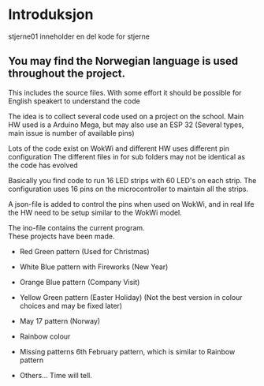 # Introduksjon
stjerne01 inneholder en del kode for stjerne

## You may find the Norwegian language is used throughout the project.
This includes the source files. With some effort it should be possible for English speakert to understand the code

The idea is to collect several code used on a project on the school.
Main HW used is a Arduino Mega, but may also use an ESP 32 (Several types, main issue is number of available pins)

Lots of the code exist on WokWi and different HW uses different pin configuration
The different files in for sub folders may not be identical as the code has evolved 

Basically you find code to run 16 LED strips with 60 LED's on each strip.
The configuration uses 16 pins on the microcontroller to maintain all the strips.

A json-file is added to control the pins when used on WokWi, and in real life the HW need to be setup similar to the WokWi model.

The ino-file contains the current program.  
These projects have been made.
- Red Green pattern (Used for Christmas)  
- White Blue pattern with Fireworks (New Year)  
- Orange Blue pattern (Company Visit)  
- Yellow Green pattern (Easter Holiday) (Not the best version in colour choices and may be fixed later)
- May 17 pattern (Norway)
- Rainbow colour

- Missing patterns 6th February pattern, which is similar to Rainbow pattern
- Others... Time will tell.
